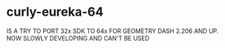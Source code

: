# curly-eureka-64
IS A TRY TO PORT 32x SDK TO 64x FOR GEOMETRY DASH 2.206 AND UP.
NOW SLOWLY DEVELOPING AND CAN'T BE USED
